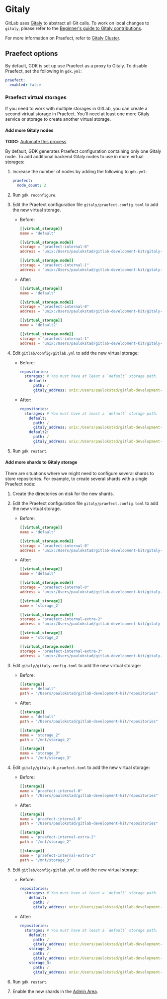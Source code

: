 # Gitaly

GitLab uses [Gitaly](https://docs.gitlab.com/ee/administration/gitaly/index.html) to abstract all
Git calls. To work on local changes to `gitaly`, please refer to the
[Beginner's guide to Gitaly contributions](https://gitlab.com/gitlab-org/gitaly/blob/master/doc/beginners_guide.md).

For more information on Praefect, refer to
[Gitaly Cluster](https://docs.gitlab.com/ee/administration/gitaly/praefect.html).

## Praefect options

By default, GDK is set up use Praefect as a proxy to Gitaly. To disable Praefect, set the following
in `gdk.yml`:

```yaml
praefect:
  enabled: false
```

### Praefect virtual storages

If you need to work with multiple storages in GitLab, you can create a second virtual storage in
Praefect. You'll need at least one more Gitaly service or storage to create another virtual storage.

#### Add more Gitaly nodes

**TODO**: [Automate this process](https://gitlab.com/gitlab-org/gitlab-development-kit/-/issues/827)

By default, GDK generates Praefect configuration containing only one Gitaly node. To add additional
backend Gitaly nodes to use in more virtual storages:

1. Increase the number of nodes by adding the following to `gdk.yml`:

   ```yaml
   praefect:
     node_count: 2
   ```

1. Run `gdk reconfigure`.
1. Edit the Praefect configuration file `gitaly/praefect.config.toml` to add the
   new virtual storage.

   - Before:

     ```toml
     [[virtual_storage]]
     name = 'default'

     [[virtual_storage.node]]
     storage = "praefect-internal-0"
     address = "unix:/Users/paulokstad/gitlab-development-kit/gitaly-praefect-0.socket"

     [[virtual_storage.node]]
     storage = "praefect-internal-1"
     address = "unix:/Users/paulokstad/gitlab-development-kit/gitaly-praefect-1.socket"
     ```

   - After:

     ```toml
     [[virtual_storage]]
     name = 'default'

     [[virtual_storage.node]]
     storage = "praefect-internal-0"
     address = "unix:/Users/paulokstad/gitlab-development-kit/gitaly-praefect-0.socket"

     [[virtual_storage]]
     name = 'default2'

     [[virtual_storage.node]]
     storage = "praefect-internal-1"
     address = "unix:/Users/paulokstad/gitlab-development-kit/gitaly-praefect-1.socket"
     ```

1. Edit `gitlab/config/gitlab.yml` to add the new virtual storage:

   - Before:

     ```yaml
     repositories:
       storages: # You must have at least a `default` storage path.
         default:
           path: /
           gitaly_address: unix:/Users/paulokstad/gitlab-development-kit/praefect.socket
     ```

   - After:

     ```yaml
     repositories:
       storages: # You must have at least a `default` storage path.
         default:
           path: /
           gitaly_address: unix:/Users/paulokstad/gitlab-development-kit/praefect.socket
         default2:
           path: /
           gitaly_address: unix:/Users/paulokstad/gitlab-development-kit/praefect.socket
     ```

1. Run `gdk restart`.

#### Add more shards to Gitaly storage

There are situations where we might need to configure several shards to store repositories. For
example, to create several shards with a single Praefect node:

1. Create the directories on disk for the new shards.
1. Edit the Praefect configuration file `gitaly/praefect.config.toml` to add the new virtual
   storage.

   - Before:

     ```toml
     [[virtual_storage]]
     name = 'default'

     [[virtual_storage.node]]
     storage = "praefect-internal-0"
     address = "unix:/Users/paulokstad/gitlab-development-kit/gitaly-praefect-0.socket"
     ```

   - After:

     ```toml
     [[virtual_storage]]
     name = 'default'

     [[virtual_storage.node]]
     storage = "praefect-internal-0"
     address = "unix:/Users/paulokstad/gitlab-development-kit/gitaly-praefect-0.socket"

     [[virtual_storage]]
     name = 'storage_2'

     [[virtual_storage.node]]
     storage = "praefect-internal-extra-2"
     address = "unix:/Users/paulokstad/gitlab-development-kit/gitaly-praefect-0.socket"

     [[virtual_storage]]
     name = 'storage_3'

     [[virtual_storage.node]]
     storage = "praefect-internal-extra-3"
     address = "unix:/Users/paulokstad/gitlab-development-kit/gitaly-praefect-0.socket"
     ```

1. Edit `gitaly/gitaly.config.toml` to add the new virtual storage:

   - Before:

     ```toml
     [[storage]]
     name = "default"
     path = "/Users/paulokstad/gitlab-development-kit/repositories"
     ```

   - After:

     ```toml
     [[storage]]
     name = "default"
     path = "/Users/paulokstad/gitlab-development-kit/repositories"

     [[storage]]
     name = "storage_2"
     path = "/mnt/storage_2"

     [[storage]]
     name = "storage_3"
     path = "/mnt/storage_3"
      ```

1. Edit `gitaly/gitaly-0.praefect.toml` to add the new virtual storage:

   - Before:

     ```toml
     [[storage]]
     name = "praefect-internal-0"
     path = "/Users/paulokstad/gitlab-development-kit/repositories"
     ```

   - After:

     ```toml
     [[storage]]
     name = "praefect-internal-0"
     path = "/Users/paulokstad/gitlab-development-kit/repositories"

     [[storage]]
     name = "praefect-internal-extra-2"
     path = "/mnt/storage_2"

     [[storage]]
     name = "praefect-internal-extra-3"
     path = "/mnt/storage_3"
     ```

1. Edit `gitlab/config/gitlab.yml` to add the new virtual storage:

   - Before:

     ```yaml
     repositories:
       storages: # You must have at least a `default` storage path.
         default:
           path: /
           gitaly_address: unix:/Users/paulokstad/gitlab-development-kit/praefect.socket
     ```

   - After:

     ```yaml
     repositories:
       storages: # You must have at least a `default` storage path.
         default:
           path: /
           gitaly_address: unix:/Users/paulokstad/gitlab-development-kit/praefect.socket
         storage_2:
           path: /
           gitaly_address: unix:/Users/paulokstad/gitlab-development-kit/praefect.socket
         storage_3:
           path: /
           gitaly_address: unix:/Users/paulokstad/gitlab-development-kit/praefect.socket
     ```

1. Run `gdk restart`.
1. Enable the new shards in the
   [Admin Area](https://docs.gitlab.com/ee/administration/repository_storage_paths.html#choose-where-new-project-repositories-will-be-stored).
